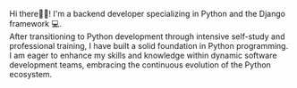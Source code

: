 Hi there👋🏽! I'm a backend developer specializing in Python and the Django framework 💻. <br>
After transitioning to Python development through intensive self-study and professional training, I have built a solid foundation in Python programming. 
I am eager to enhance my skills and knowledge within dynamic software development teams, embracing the continuous evolution of the Python ecosystem.
